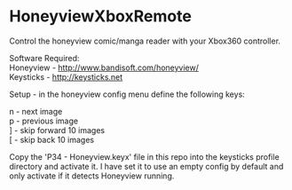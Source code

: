 # HoneyviewXboxRemote
Control the honeyview comic/manga reader with your Xbox360 controller.

Software Required: <br/>
Honeyview - http://www.bandisoft.com/honeyview/ <br/>
Keysticks - http://keysticks.net

Setup - in the honeyview config menu define the following keys:

n - next image<br/>
p - previous image<br/>
] - skip forward 10 images<br/>
[ - skip back 10 images<br/>

Copy the 'P34 - Honeyview.keyx' file in this repo into the keysticks profile directory and activate it. 
I have set it to use an empty config by default and only activate if it detects Honeyview running.
